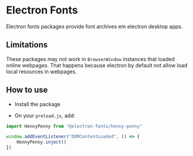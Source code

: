 # Electron Fonts

Electron fonts packages provide font archives em electron desktop apps.

## Limitations

These packages may not work in `BrowserWindow` instances that loaded online webpages. That happens because electron by default not allow load local resources in webpages.

## How to use

* Install the package

* On your `preload.js`, add:

```ts
import HennyPenny from "@electron-fonts/henny-penny"

window.addEventListener("DOMContentLoaded", () => {
    HennyPenny.inject()
})
```